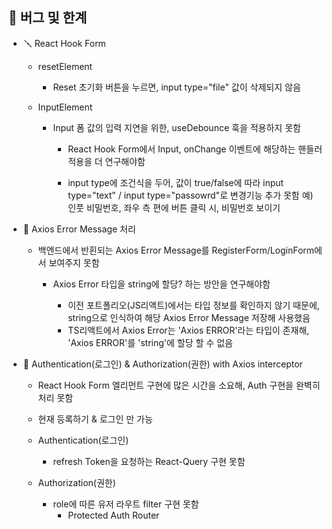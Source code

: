 ## 🐛 버그 및 한계

- 🪛 React Hook Form

  - resetElement

    - Reset 초기화 버튼을 누르면, input type="file" 값이 삭제되지 않음

  - InputElement

    - Input 폼 값의 입력 지연을 위한, useDebounce 훅을 적용하지 못함

      - React Hook Form에서 Input, onChange 이벤트에 해당하는 핸들러 적용을 더 연구해야함

      - input type에 조건식을 두어, 값이 true/false에 따라 input type="text" / input type="passowrd"로 변경기능 추가 못함
        예) 인풋 비밀번호, 좌우 측 편에 버튼 클릭 시, 비밀번호 보이기

- 🔧 Axios Error Message 처리

  - 백엔드에서 반횐되는 Axios Error Message를 RegisterForm/LoginForm에서 보여주지 못함

    - Axios Error 타입을 string에 할당? 하는 방안을 연구해야함

      - 이전 포트폴리오(JS리액트)에서는 타입 정보를 확인하지 않기 때문에, string으로 인식하여 해당 Axios Error Message 저장해 사용했음
      - TS리액트에서 Axios Error는 'Axios ERROR'라는 타입이 존재해, 'Axios ERROR'를 'string'에 할당 할 수 없음

- 🔨 Authentication(로그인) & Authorization(권한) with Axios interceptor

  - React Hook Form 엘리먼트 구현에 많은 시간을 소요해, Auth 구현을 완벽히 처리 못함
  - 현재 등록하기 & 로그인 만 가능

  - Authentication(로그인)

    - refresh Token을 요청하는 React-Query 구현 못함

  - Authorization(권한)

    - role에 따른 유저 라우트 filter 구현 못함
      - Protected Auth Router
